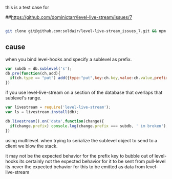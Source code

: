 


this is a test case for

##https://github.com/dominictarr/level-live-stream/issues/7

```sh

git clone git@github.com:soldair/level-live-stream_issues_7.git && npm install && npm test

```

## cause

when you bind level-hooks and specify a sublevel as prefix.
```js
var subdb = db.sublevel('s');
db.pre(function(ch,add){
  if(ch.type == "put") add({type:"put",key:ch.key,value:ch.value,prefix:subdb});
})
```

if you use level-live-stream on a section of the database that overlaps that sublevel's range.
 
```js
var livestream = require('level-live-stream');
var ls = livestream.install(db);

db.livestream().on('data',function(change){
  if(change.prefix) console.log(change.prefix === subdb, ' im broken');
})

```

using multilevel.  when trying to serialize the sublevel object to send to a client we blow the stack.

it may not be the expected behavior for the prefix key to bubble out of level-hooks
its certainly not the expected behavior for it to be sent from pull-level
its never the expected behavior for this to be emitted as data from level-live-stream




